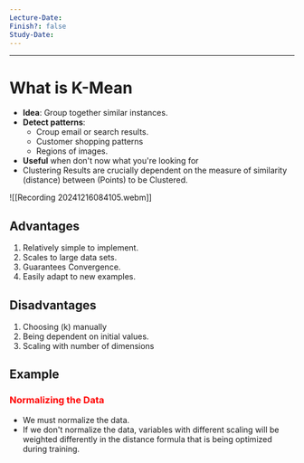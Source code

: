 ```yaml
---
Lecture-Date: 
Finish?: false
Study-Date:
---
```

---
# What is K-Mean 

- **Idea**: Group together similar instances.
- **Detect patterns**: 
	- Croup email or search results.
	- Customer shopping patterns
	- Regions of images.
- **Useful** when don't now what you're looking for
- Clustering Results are crucially dependent on the measure of similarity (distance) between (Points) to be Clustered.


![[Recording 20241216084105.webm]]

## Advantages
1. Relatively simple to implement.
2. Scales to large data sets.
3. Guarantees Convergence.
4. Easily adapt to new examples.

## Disadvantages 
1. Choosing (k) manually 
2. Being dependent on initial values.
3. Scaling with number of dimensions


## Example 

### <span style="color:rgb(255, 0, 0)">Normalizing the Data</span>
- We must normalize the data.
- If we don't normalize the data, variables with different scaling will be weighted differently in the distance formula that is being optimized during training.